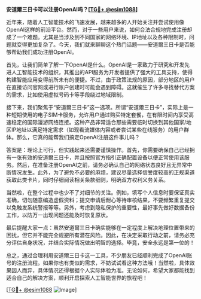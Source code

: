 **安道爾三日卡可以注册OpenAI吗？[[TG💪+ @esim1088](https://t.me/s/esim1088)]**

近年来，随着人工智能技术的飞速发展，越来越多的人开始关注并尝试使用像OpenAI这样的前沿平台。然而，对于一些用户来说，如何合法合规地完成注册却成了一个难题。尤其是当涉及到不同国家的网络环境、IP地址以及各种限制时，问题就变得更加复杂了。今天，我们就来聊聊这个热门话题——安道爾三日卡是否能够帮助我们成功注册OpenAI。

首先，让我们简单了解一下OpenAI是什么。OpenAI是一家致力于研究和开发先进人工智能技术的组织，其推出的API服务为开发者提供了强大的工具支持，使得构建智能应用变得前所未有的便捷。不过，由于政策法规的原因，部分地区的用户在直接访问官网或进行账户创建时可能会遇到障碍。这就催生了许多寻找替代方案的需求，比如使用虚拟号码卡等手段绕过地域限制。

接下来，我们聚焦于“安道爾三日卡”这一选项。所谓“安道爾三日卡”，实际上是一种短期使用的电子SIM卡服务，允许用户通过购买特定套餐，在有限时间内享受高速稳定的国际漫游网络连接。这种产品非常适合那些需要临时切换到其他国家/地区IP地址以满足特定需求（如观看流媒体内容或者尝试某些在线服务）的用户群体。那么，它真的能帮我们搞定OpenAI注册这件事儿吗？

答案是：理论上可行，但实践起来还需要谨慎操作。首先，你需要确保自己已经拥有一张有效的安道爾三日卡，并且按照官方指引正确配置设备以便正常使用该服务。然后，在准备注册OpenAI之前，请务必确认自己的网络状态良好且无异常中断情况发生。此外，为了避免不必要的麻烦，建议尽量选择信誉度较高的正规渠道获取此类卡片，同时仔细阅读相关条款细则，明确双方权利义务关系。

当然啦，在整个过程中也少不了对细节的关注。例如，填写个人信息时要保证真实准确，切勿随意编造虚假资料；提交申请后耐心等待审核结果，不要频繁重复提交以免触发系统警报等等。另外，考虑到隐私保护的重要性，最好事先做好数据备份工作，以防万一出现问题还能及时恢复原状。

最后提醒大家一点：虽然安道爾三日卡确实能够在一定程度上解决地理位置带来的困扰，但它并不能完全规避所有潜在风险。因此，在决定采取行动之前，请务必充分评估自身状况，并结合实际情况做出明智的选择。毕竟，安全永远是第一位的！

总之，通过合理利用安道爾三日卡这一工具，不少朋友已经顺利完成了OpenAI账号的注册流程。如果你也有类似的需求，不妨试试看这种方法哦！当然啦，具体效果因人而异，具体情况还得根据个人实际体验为准。无论如何，希望大家都能找到适合自己的解决方案，顺利开启探索人工智能世界的旅程吧！

[[TG💪+ @esim1088](https://t.me/s/esim1088) ![Image](https://i.postimg.cc/4NQfJmqS/Snipaste-2025-05-13-00-14-12.png)]